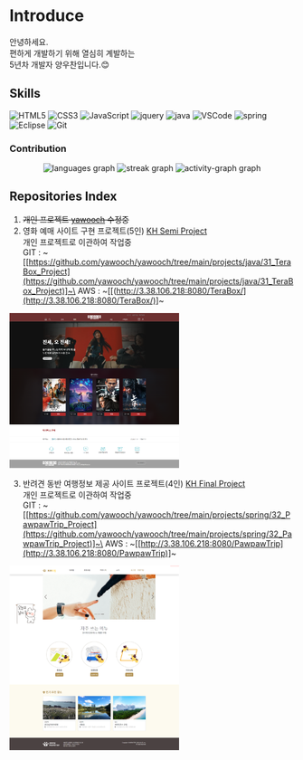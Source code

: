 # Introduce

안녕하세요.\
편하게 개발하기 위해 열심히 계발하는\
5년차 개발자 양우찬입니다.😊

## Skills
![HTML5](https://img.shields.io/badge/-HTML5-F05032?style=for-the-badge&logo=html5&labelColor=000000)
![CSS3](https://img.shields.io/badge/-CSS3-007ACC?style=for-the-badge&logo=css3&labelColor=000000&logoColor=007ACC)
![JavaScript](https://img.shields.io/badge/JavaScript-F7DF1E?style=for-the-badge&logo=javascript&labelColor=000000&color=F7DF1E)
![jquery](https://img.shields.io/badge/jquery-0769AD?style=for-the-badge&logo=jquery&labelColor=000000&color=0769AD)
![java](https://img.shields.io/badge/java-78A083?style=for-the-badge&logo=java&labelColor=000000)
![VSCode](https://img.shields.io/badge/-VSCode-0087D2?style=for-the-badge&logo=visualstudio&labelColor=000000)
![spring](https://img.shields.io/badge/spring-6DB33F?style=for-the-badge&logo=spring&labelColor=000000)
![Eclipse](https://img.shields.io/badge/-Eclipse-2C2255?style=for-the-badge&logo=Eclipse&labelColor=000000)
![Git](https://img.shields.io/badge/-Git-F05032?style=for-the-badge&logo=git&labelColor=000000)


### Contribution

<div align="center">
  <img src="https://github-readme-stats.vercel.app/api/top-langs?username=yawooch&locale=en&hide_title=false&layout=compact&card_width=320&langs_count=5&theme=gruvbox&hide_border=false&order=2" height="150" alt="languages graph"  />
  <img src="https://streak-stats.demolab.com?user=yawooch&locale=en&mode=daily&theme=gruvbox&hide_border=false&border_radius=5&order=3" height="150" alt="streak graph"  />
  <img src="https://github-readme-activity-graph.vercel.app/graph?username=yawooch&radius=16&theme=gruvbox&area=true&order=5&custom_title=Contribution%20Graph" height="240" alt="activity-graph graph"  />
</div>




## Repositories Index
1. ~~개인 프로젝트 [yawooch](https://github.com/yawooch/yawooch) 수정중~~
2. 영화 예매 사이트 구현 프로젝트(5인) [KH Semi Project](https://github.com/yawooch/TerraBoxProject/tree/master)\
개인 프로젝트로 이관하여 작업중\
GIT : ~[[https://github.com/yawooch/yawooch/tree/main/projects/java/31_TeraBox_Project](https://github.com/yawooch/yawooch/tree/main/projects/java/31_TeraBox_Project)]~\
AWS : ~[[(http://3.38.106.218:8080/TeraBox/](http://3.38.106.218:8080/TeraBox/)]~

<img src="https://github.com/yawooch/TerraBoxProject/blob/master/%EC%82%B0%EC%B6%9C%EB%AC%BC/TeraBox.mainpage.png" width="300" alt="KH Semi Project"  />

3. 반려견 동반 여행정보 제공 사이트 프로젝트(4인) [KH Final Project](https://github.com/yawooch/KHFinalProject)\
개인 프로젝트로 이관하여 작업중\
GIT : ~[[https://github.com/yawooch/yawooch/tree/main/projects/spring/32_PawpawTrip_Project](https://github.com/yawooch/yawooch/tree/main/projects/spring/32_PawpawTrip_Project)]~\
AWS : ~[[http://3.38.106.218:8080/PawpawTrip](http://3.38.106.218:8080/PawpawTrip)]~

<img src="https://github.com/yawooch/KHFinalProject/blob/main/pawpawtripImage.png" width="300" alt="KH Final Project"  />
